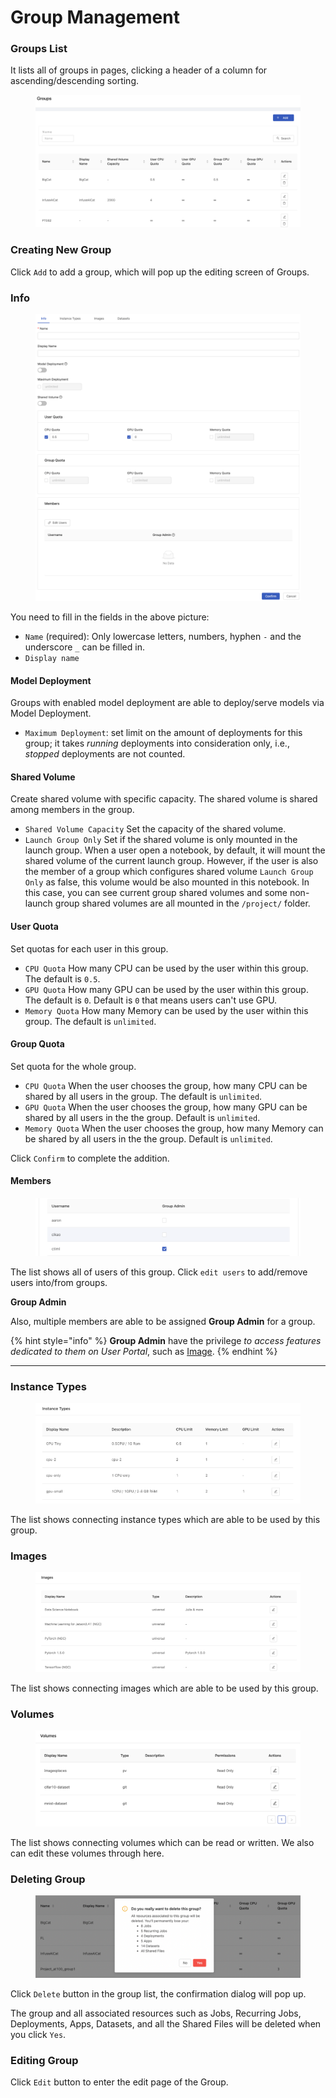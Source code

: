 # Group Management

### Groups List

It lists all of groups in pages, clicking a header of a column for ascending/descending sorting.

<figure><img src="../.gitbook/assets/group_12_v27.png" alt=""><figcaption></figcaption></figure>

### Creating New Group

Click `Add` to add a group, which will pop up the editing screen of Groups.

### Info

<figure><img src="../.gitbook/assets/group_add_v37.png" alt=""><figcaption></figcaption></figure>

You need to fill in the fields in the above picture:

* `Name` (required): Only lowercase letters, numbers, hyphen `-` and the underscore `_` can be filled in.
* `Display name`

#### Model Deployment

Groups with enabled model deployment are able to deploy/serve models via Model Deployment.

* `Maximum Deployment`: set limit on the amount of deployments for this group; it takes _running_ deployments into consideration only, i.e., _stopped_ deployments are not counted.

#### Shared Volume

Create shared volume with specific capacity. The shared volume is shared among members in the group.

* `Shared Volume Capacity` Set the capacity of the shared volume.
* `Launch Group Only` Set if the shared volume is only mounted in the launch group. When a user open a notebook, by default, it will mount the shared volume of the current launch group. However, if the user is also the member of a group which configures shared volume `Launch Group Only` as false, this volume would be also mounted in this notebook. In this case, you can see current group shared volumes and some non-launch group shared volumes are all mounted in the `/project/` folder.

#### User Quota

Set quotas for each user in this group.

* `CPU Quota` How many CPU can be used by the user within this group. The default is `0.5`.
* `GPU Quota` How many GPU can be used by the user within this group. The default is `0`. Default is `0` that means users can't use GPU.
* `Memory Quota` How many Memory can be used by the user within this group. The default is `unlimited`.

#### Group Quota

Set quota for the whole group.

* `CPU Quota` When the user chooses the group, how many CPU can be shared by all users in the group. The default is `unlimited`.
* `GPU Quota` When the user chooses the group, how many GPU can be shared by all users in the the group. Default is `unlimited`.
* `Memory Quota` When the user chooses the group, how many Memory can be shared by all users in the the group. Default is `unlimited`.

Click `Confirm` to complete the addition.

#### Members

<figure><img src="../.gitbook/assets/group_admin.png" alt=""><figcaption></figcaption></figure>

The list shows all of users of this group. Click `edit users` to add/remove users into/from groups.

**Group Admin**

Also, multiple members are able to be assigned **Group Admin** for a group.

{% hint style="info" %}
**Group Admin** have the privilege _to access features dedicated to them on User Portal_, such as [Image](../group-administration/images.md).
{% endhint %}

***

### Instance Types

<figure><img src="../.gitbook/assets/admin_group_it_v31.png" alt=""><figcaption></figcaption></figure>

The list shows connecting instance types which are able to be used by this group.

### Images

<figure><img src="../.gitbook/assets/admin_group_img_v27.png" alt=""><figcaption></figcaption></figure>

The list shows connecting images which are able to be used by this group.

### Volumes

<figure><img src="../.gitbook/assets/admin_group_volume.png" alt=""><figcaption></figcaption></figure>

The list shows connecting volumes which can be read or written. We also can edit these volumes through here.

### Deleting Group

<figure><img src="../.gitbook/assets/admin_group_delete_v311.png" alt=""><figcaption></figcaption></figure>

Click `Delete` button in the group list, the confirmation dialog will pop up.

The group and all associated resources such as Jobs, Recurring Jobs, Deployments, Apps, Datasets, and all the Shared Files will be deleted when you click `Yes`.

### Editing Group

Click `Edit` button to enter the edit page of the Group.
